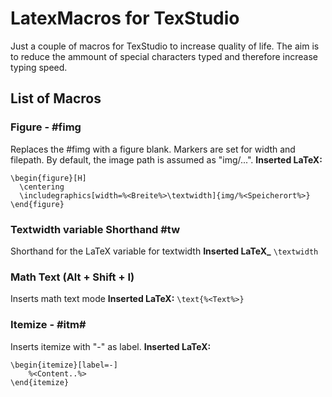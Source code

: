 # LatexMacros for TexStudio

Just a couple of macros for TexStudio to increase quality of life. The aim is to reduce the ammount of special characters typed and therefore increase typing speed.

## List of Macros
### Figure - #fimg
  Replaces the #fimg with a figure blank. Markers are set for width and filepath. By default, the image path is assumed as "img/...".
  **Inserted LaTeX:**
  ```
  \begin{figure}[H]
    \centering
    \includegraphics[width=%<Breite%>\textwidth]{img/%<Speicherort%>}
  \end{figure}
  ```
### Textwidth variable Shorthand #tw
  Shorthand for the LaTeX variable for textwidth
  **Inserted LaTeX_**
  ``` \textwidth ```
 
### Math Text (Alt + Shift + I)
  Inserts math text mode
  **Inserted LaTeX:**
  ```\text{%<Text%>}```
  
### Itemize - #itm#
  Inserts itemize with "-" as label.
  **Inserted LaTeX:**
  ```
  \begin{itemize}[label=-]
	  %<Content..%>
  \end{itemize}
  ```
